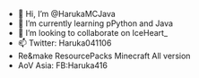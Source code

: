 - 👋 Hi, I’m @HarukaMCJava
- 🌱 I’m currently learning pPython and Java
- 💞️ I’m looking to collaborate on IceHeart_
- 📫 Twitter: Haruka041106
- Re&make ResourcePacks Minecraft All version
- AoV Asia: FB:Haruka416
